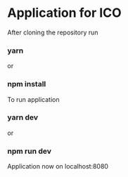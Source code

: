 # Application for ICO

After cloning the repository run

### yarn

or

### npm install

To run application

### yarn dev

or

### npm run dev

Application now on localhost:8080
